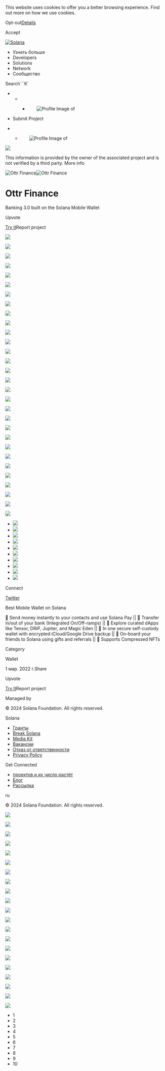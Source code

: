 This website uses cookies to offer you a better browsing experience. Find out
more on how we use cookies.

Opt-out[Details](/ru/privacy-policy#collection-of-information)

Accept

[![Solana](/_next/static/media/logotype.e4df684f.svg)](/ru)

  * Узнать больше
  * Developers
  * Solutions
  * Network
  * Сообщество

Search```K`

  *   *   * ![](data:image/svg+xml,%3csvg%20xmlns=%27http://www.w3.org/2000/svg%27%20version=%271.1%27%20width=%2728%27%20height=%2728%27/%3e)![Profile Image of ](/_next/static/media/ecosystem_user.7ebb52fa.svg)

  * Submit Project
  *   * ![](data:image/svg+xml,%3csvg%20xmlns=%27http://www.w3.org/2000/svg%27%20version=%271.1%27%20width=%2728%27%20height=%2728%27/%3e)![Profile Image of ](/_next/static/media/ecosystem_user.7ebb52fa.svg)

![](/_next/image?url=%2F_next%2Fstatic%2Fmedia%2Fhero.631479cd.png&w=3840&q=75)

This information is provided by the owner of the associated project and is not
verified by a third party. More info

![Ottr
Finance](/_next/image?url=%2Fapi%2Fprojectimg%2Fcljnajroa0002m70fpqhtxhxf%3Ftype%3DLOGO&w=3840&q=75)![Ottr
Finance](/_next/image?url=%2Fapi%2Fprojectimg%2Fcljnajroa0002m70fpqhtxhxf%3Ftype%3DLOGO&w=3840&q=75)

# Ottr Finance

Banking 3.0 built on the Solana Mobile Wallet

Upvote

[Try It](https://ottr.finance/)Report project

![](/api/projectimg/cljnajroa0002m70fpqhtxhxf?type=IMG&number=0)

![](/api/projectimg/cljnajroa0002m70fpqhtxhxf?type=IMG&number=1)

![](/api/projectimg/cljnajroa0002m70fpqhtxhxf?type=IMG&number=2)

![](/api/projectimg/cljnajroa0002m70fpqhtxhxf?type=IMG&number=3)

![](/api/projectimg/cljnajroa0002m70fpqhtxhxf?type=IMG&number=4)

![](/api/projectimg/cljnajroa0002m70fpqhtxhxf?type=IMG&number=5)

![](/api/projectimg/cljnajroa0002m70fpqhtxhxf?type=IMG&number=6)

![](/api/projectimg/cljnajroa0002m70fpqhtxhxf?type=IMG&number=7)

![](/api/projectimg/cljnajroa0002m70fpqhtxhxf?type=IMG&number=8)

![](/api/projectimg/cljnajroa0002m70fpqhtxhxf?type=IMG&number=9)

![](/api/projectimg/cljnajroa0002m70fpqhtxhxf?type=IMG&number=0)

![](/api/projectimg/cljnajroa0002m70fpqhtxhxf?type=IMG&number=1)

![](/api/projectimg/cljnajroa0002m70fpqhtxhxf?type=IMG&number=2)

![](/api/projectimg/cljnajroa0002m70fpqhtxhxf?type=IMG&number=3)

![](/api/projectimg/cljnajroa0002m70fpqhtxhxf?type=IMG&number=4)

![](/api/projectimg/cljnajroa0002m70fpqhtxhxf?type=IMG&number=5)

![](/api/projectimg/cljnajroa0002m70fpqhtxhxf?type=IMG&number=6)

![](/api/projectimg/cljnajroa0002m70fpqhtxhxf?type=IMG&number=7)

![](/api/projectimg/cljnajroa0002m70fpqhtxhxf?type=IMG&number=8)

![](/api/projectimg/cljnajroa0002m70fpqhtxhxf?type=IMG&number=9)

![](/api/projectimg/cljnajroa0002m70fpqhtxhxf?type=IMG&number=0)

![](/api/projectimg/cljnajroa0002m70fpqhtxhxf?type=IMG&number=1)

![](/api/projectimg/cljnajroa0002m70fpqhtxhxf?type=IMG&number=2)

![](/api/projectimg/cljnajroa0002m70fpqhtxhxf?type=IMG&number=3)

![](/api/projectimg/cljnajroa0002m70fpqhtxhxf?type=IMG&number=4)

![](/api/projectimg/cljnajroa0002m70fpqhtxhxf?type=IMG&number=5)

![](/api/projectimg/cljnajroa0002m70fpqhtxhxf?type=IMG&number=6)

![](/api/projectimg/cljnajroa0002m70fpqhtxhxf?type=IMG&number=7)

![](/api/projectimg/cljnajroa0002m70fpqhtxhxf?type=IMG&number=8)

![](/api/projectimg/cljnajroa0002m70fpqhtxhxf?type=IMG&number=9)

  * ![](/_next/image?url=%2Fapi%2Fprojectimg%2Fcljnajroa0002m70fpqhtxhxf%3Ftype%3DIMG%26number%3D0&w=3840&q=75)
  * ![](/_next/image?url=%2Fapi%2Fprojectimg%2Fcljnajroa0002m70fpqhtxhxf%3Ftype%3DIMG%26number%3D1&w=3840&q=75)
  * ![](/_next/image?url=%2Fapi%2Fprojectimg%2Fcljnajroa0002m70fpqhtxhxf%3Ftype%3DIMG%26number%3D2&w=3840&q=75)
  * ![](/_next/image?url=%2Fapi%2Fprojectimg%2Fcljnajroa0002m70fpqhtxhxf%3Ftype%3DIMG%26number%3D3&w=3840&q=75)
  * ![](/_next/image?url=%2Fapi%2Fprojectimg%2Fcljnajroa0002m70fpqhtxhxf%3Ftype%3DIMG%26number%3D4&w=3840&q=75)
  * ![](/_next/image?url=%2Fapi%2Fprojectimg%2Fcljnajroa0002m70fpqhtxhxf%3Ftype%3DIMG%26number%3D5&w=3840&q=75)
  * ![](/_next/image?url=%2Fapi%2Fprojectimg%2Fcljnajroa0002m70fpqhtxhxf%3Ftype%3DIMG%26number%3D6&w=3840&q=75)
  * ![](/_next/image?url=%2Fapi%2Fprojectimg%2Fcljnajroa0002m70fpqhtxhxf%3Ftype%3DIMG%26number%3D7&w=3840&q=75)
  * ![](/_next/image?url=%2Fapi%2Fprojectimg%2Fcljnajroa0002m70fpqhtxhxf%3Ftype%3DIMG%26number%3D8&w=3840&q=75)
  * ![](/_next/image?url=%2Fapi%2Fprojectimg%2Fcljnajroa0002m70fpqhtxhxf%3Ftype%3DIMG%26number%3D9&w=3840&q=75)

Connect

[Twitter](https://twitter.com/ottrfinance)

Best Mobile Wallet on Solana

💫 Send money instantly to your contacts and use Solana Pay || 💸 Transfer
in/out of your bank (Integrated On/Off-ramps) || 📱 Explore curated dApps like
Tensor, DRiP, Jupiter, and Magic Eden || 👛 In one secure self-custody wallet
with encrypted iCloud/Google Drive backup || 🎁 On-board your friends to Solana
using gifts and referrals || 🎨 Supports Compressed NFTs

Category

Wallet

1 мар. 2022 г.Share

Upvote

[Try It](https://ottr.finance/)Report project

Managed by

[](/ru)

[](/youtube)[](/twitter)[](/discord)[](/reddit)[](/github)[](/telegram)

© 2024 Solana Foundation. All rights reserved.

Solana

  * [Гранты](https://solana.org/grants)
  * [Break Solana](https://break.solana.com/)
  * [Media Kit](/ru/branding)
  * [Вакансии](https://jobs.solana.com/)
  * [Отказ от ответственности](/ru/tos)
  * [Privacy Policy](/ru/privacy-policy)

Get Connected

  * [проектов и их число растёт](/ru/ecosystem)
  * [Блог](/ru/news)
  * [Рассылка](/ru/newsletter)

ru

© 2024 Solana Foundation. All rights reserved.

![](/api/projectimg/cljnajroa0002m70fpqhtxhxf?type=IMG&number=9)

![](/api/projectimg/cljnajroa0002m70fpqhtxhxf?type=IMG&number=0)

![](/api/projectimg/cljnajroa0002m70fpqhtxhxf?type=IMG&number=1)

![](/api/projectimg/cljnajroa0002m70fpqhtxhxf?type=IMG&number=2)

![](/api/projectimg/cljnajroa0002m70fpqhtxhxf?type=IMG&number=3)

![](/api/projectimg/cljnajroa0002m70fpqhtxhxf?type=IMG&number=4)

![](/api/projectimg/cljnajroa0002m70fpqhtxhxf?type=IMG&number=5)

![](/api/projectimg/cljnajroa0002m70fpqhtxhxf?type=IMG&number=6)

![](/api/projectimg/cljnajroa0002m70fpqhtxhxf?type=IMG&number=7)

![](/api/projectimg/cljnajroa0002m70fpqhtxhxf?type=IMG&number=8)

![](/api/projectimg/cljnajroa0002m70fpqhtxhxf?type=IMG&number=9)

![](/api/projectimg/cljnajroa0002m70fpqhtxhxf?type=IMG&number=0)

![](/api/projectimg/cljnajroa0002m70fpqhtxhxf?type=IMG&number=1)

![](/api/projectimg/cljnajroa0002m70fpqhtxhxf?type=IMG&number=2)

![](/api/projectimg/cljnajroa0002m70fpqhtxhxf?type=IMG&number=3)

![](/api/projectimg/cljnajroa0002m70fpqhtxhxf?type=IMG&number=4)

![](/api/projectimg/cljnajroa0002m70fpqhtxhxf?type=IMG&number=5)

![](/api/projectimg/cljnajroa0002m70fpqhtxhxf?type=IMG&number=6)

![](/api/projectimg/cljnajroa0002m70fpqhtxhxf?type=IMG&number=7)

![](/api/projectimg/cljnajroa0002m70fpqhtxhxf?type=IMG&number=8)

![](/api/projectimg/cljnajroa0002m70fpqhtxhxf?type=IMG&number=9)

  * 1
  * 2
  * 3
  * 4
  * 5
  * 6
  * 7
  * 8
  * 9
  * 10

